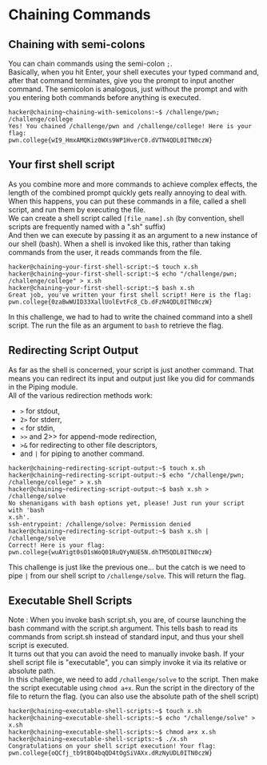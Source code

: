 # Chaining Commands

## Chaining with semi-colons

You can chain commands using the semi-colon `;`.
<br>
Basically, when you hit Enter, your shell executes your typed command and, 
after that command terminates, give you the prompt to input another command. 
The semicolon is analogous, 
just without the prompt and with you entering both commands before anything is executed.

```
hacker@chaining~chaining-with-semicolons:~$ /challenge/pwn; /challenge/college
Yes! You chained /challenge/pwn and /challenge/college! Here is your flag:
pwn.college{wI9_HmxAMQKiz0WXs9WP1HverC0.dVTN4QDL0ITN0czW}
```

## Your first shell script

As you combine more and more commands to achieve complex effects, 
the length of the combined prompt quickly gets really annoying to deal with. 
When this happens, you can put these commands in a file, called a shell script, 
and run them by executing the file.
<br>
We can create a shell script called `[file_name].sh` 
(by convention, shell scripts are frequently named with a ".sh" suffix)
<br>
And then we can execute by passing it as an argument to a new instance of our shell (bash). 
When a shell is invoked like this, rather than taking commands from the user, 
it reads commands from the file.

```
hacker@chaining~your-first-shell-script:~$ touch x.sh
hacker@chaining~your-first-shell-script:~$ echo "/challenge/pwn; /challenge/college" > x.sh
hacker@chaining~your-first-shell-script:~$ bash x.sh
Great job, you've written your first shell script! Here is the flag:
pwn.college{0zaBwWUID33XallUolEvtFc8_Cb.dFzN4QDL0ITN0czW}
```

In this challenge, we had to had to write the chained command into a shell script.
The run the file as an argument to `bash` to retrieve the flag.

## Redirecting Script Output

As far as the shell is concerned, your script is just another command. 
That means you can redirect its input and output just like you did for commands in the Piping module.
<br>
All of the various redirection methods work: 
- `>` for stdout, 
- `2>` for stderr, 
- `<` for stdin, 
- `>>` and 2>> for append-mode redirection, 
- `>&` for redirecting to other file descriptors, 
- and `|` for piping to another command.

```
hacker@chaining~redirecting-script-output:~$ touch x.sh
hacker@chaining~redirecting-script-output:~$ echo "/challenge/pwn; /challenge/college" > x.sh
hacker@chaining~redirecting-script-output:~$ bash x.sh > /challenge/solve
No shenanigans with bash options yet, please! Just run your script with 'bash
x.sh'.
ssh-entrypoint: /challenge/solve: Permission denied
hacker@chaining~redirecting-script-output:~$ bash x.sh | /challenge/solve
Correct! Here is your flag:
pwn.college{wuAYigt0sO1sWoQ01RuQYyNUE5N.dhTM5QDL0ITN0czW}
```

This challenge is just like the previous one...
but the catch is we need to pipe `|` from our shell script to `/challenge/solve`.
This will return the flag.

## Executable Shell Scripts

Note : When you invoke bash script.sh, you are, 
of course launching the bash command with the script.sh argument. 
This tells bash to read its commands from script.sh instead of standard input, 
and thus your shell script is executed.
<br>
It turns out that you can avoid the need to manually invoke bash. 
If your shell script file is "executable", you can simply invoke it via its relative or absolute path.
<br>
In this challenge, we need to add `/challenge/solve` to the script.
Then make the script executable using `chmod a+x`. 
Run the script in the directory of the file to return the flag.
(you can also use the absolute path of the shell script)

```
hacker@chaining~executable-shell-scripts:~$ touch x.sh
hacker@chaining~executable-shell-scripts:~$ echo "/challenge/solve" > x.sh
hacker@chaining~executable-shell-scripts:~$ chmod a+x x.sh
hacker@chaining~executable-shell-scripts:~$ ./x.sh
Congratulations on your shell script execution! Your flag:
pwn.college{oQCfj_tb9tBQ4bqQD4tOgSiVAXx.dRzNyUDL0ITN0czW}
```